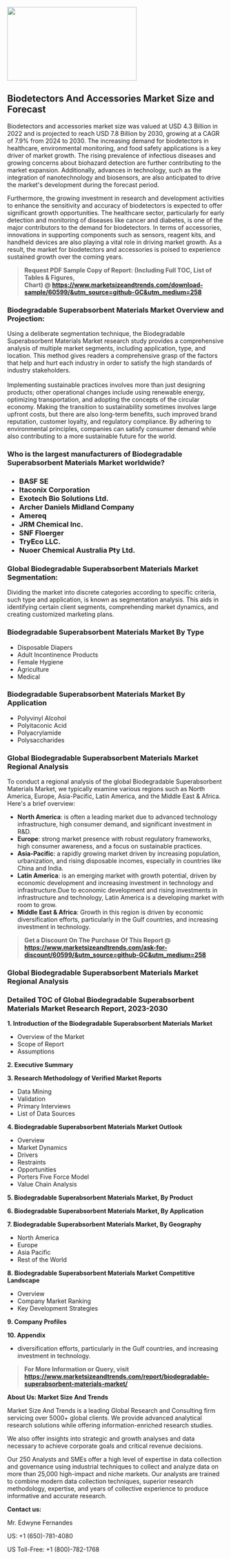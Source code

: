 <p><img class="alignnone size-medium wp-image-20088" src="https://ffe5etoiles.com/wp-content/uploads/2024/12/MST1-300x171.png" alt="" width="300" height="171" /></p><h2>Biodetectors And Accessories Market Size and Forecast</h2><p>Biodetectors and accessories market size was valued at USD 4.3 Billion in 2022 and is projected to reach USD 7.8 Billion by 2030, growing at a CAGR of 7.9% from 2024 to 2030. The increasing demand for biodetectors in healthcare, environmental monitoring, and food safety applications is a key driver of market growth. The rising prevalence of infectious diseases and growing concerns about biohazard detection are further contributing to the market expansion. Additionally, advances in technology, such as the integration of nanotechnology and biosensors, are also anticipated to drive the market's development during the forecast period.</p><p>Furthermore, the growing investment in research and development activities to enhance the sensitivity and accuracy of biodetectors is expected to offer significant growth opportunities. The healthcare sector, particularly for early detection and monitoring of diseases like cancer and diabetes, is one of the major contributors to the demand for biodetectors. In terms of accessories, innovations in supporting components such as sensors, reagent kits, and handheld devices are also playing a vital role in driving market growth. As a result, the market for biodetectors and accessories is poised to experience sustained growth over the coming years.</p></p><blockquote id="" class=""><strong>Request PDF Sample Copy of Report: (Including Full TOC, List of Tables &amp; Figures, Chart)&nbsp;@&nbsp;<strong><a href="https://www.marketsizeandtrends.com/download-sample/60599/&utm_source=github-GC&utm_medium=258" target="_blank">https://www.marketsizeandtrends.com/download-sample/60599/&utm_source=github-GC&utm_medium=258</a></strong></strong></blockquote><h3 id="" class="">Biodegradable Superabsorbent Materials Market&nbsp;Overview and Projection:</h3><p id="" class="">Using a deliberate segmentation technique, the Biodegradable Superabsorbent Materials Market research study provides a comprehensive analysis of multiple market segments, including application, type, and location. This method gives readers a comprehensive grasp of the factors that help and hurt each industry in order to satisfy the high standards of industry stakeholders. <br /> <br />Implementing sustainable practices involves more than just designing products; other operational changes include using renewable energy, optimizing transportation, and adopting the concepts of the circular economy. Making the transition to sustainability sometimes involves large upfront costs, but there are also long-term benefits, such improved brand reputation, customer loyalty, and regulatory compliance. By adhering to environmental principles, companies can satisfy consumer demand while also contributing to a more sustainable future for the world.</p><h3 id="" class="">Who is the largest manufacturers of&nbsp;Biodegradable Superabsorbent Materials Market worldwide?</h3><h3 class=""><p><ul><li>BASF SE </li><li> Itaconix Corporation </li><li> Exotech Bio Solutions Ltd. </li><li> Archer Daniels Midland Company </li><li> Amereq </li><li> JRM Chemical Inc. </li><li> SNF Floerger </li><li> TryEco LLC. </li><li> Nuoer Chemical Australia Pty Ltd.</li></ul></p></h3><h3 id="" class="">Global&nbsp;Biodegradable Superabsorbent Materials Market Segmentation:</h3><p id="" class="">Dividing the market into discrete categories according to specific criteria, such type and application, is known as segmentation analysis. This aids in identifying certain client segments, comprehending market dynamics, and creating customized marketing plans.</p><h3 id="" class="">Biodegradable Superabsorbent Materials Market&nbsp;By Type</h3><p><p><ul><li>Disposable Diapers </li><li> Adult Incontinence Products </li><li> Female Hygiene </li><li> Agriculture </li><li> Medical</p></li></ul></p></p><h3 id="" class="">Biodegradable Superabsorbent Materials Market&nbsp;By Application</h3><p class=""><p><ul><li>Polyvinyl Alcohol </li><li> Polyitaconic Acid </li><li> Polyacrylamide </li><li> Polysaccharides</li></ul></p></p><h3 id="" class="">Global Biodegradable Superabsorbent Materials Market Regional Analysis</h3><p id="" class="">To conduct a regional analysis of the global Biodegradable Superabsorbent Materials Market, we typically examine various regions such as North America, Europe, Asia-Pacific, Latin America, and the Middle East &amp; Africa. Here's a brief overview:</p><ul><li><strong>North America</strong>: is often a leading market due to advanced technology infrastructure, high consumer demand, and significant investment in R&amp;D.</li><li><strong>Europe</strong>: strong market presence with robust regulatory frameworks, high consumer awareness, and a focus on sustainable practices.</li><li><strong>Asia-Pacific</strong>: a rapidly growing market driven by increasing population, urbanization, and rising disposable incomes, especially in countries like China and India.</li><li><strong>Latin America</strong>: is an emerging market with growth potential, driven by economic development and increasing investment in technology and infrastructure.Due to economic development and rising investments in infrastructure and technology, Latin America is a developing market with room to grow.</li><li><strong>Middle East &amp; Africa</strong>: Growth in this region is driven by economic diversification efforts, particularly in the Gulf countries, and increasing investment in technology.</li></ul><blockquote id="" class=""><strong>Get a Discount On The Purchase Of This Report @ <strong><a href="https://www.marketsizeandtrends.com/ask-for-discount/60599/&utm_source=github-GC&utm_medium=258" target="_blank">https://www.marketsizeandtrends.com/ask-for-discount/60599/&utm_source=github-GC&utm_medium=258</a></strong></strong></blockquote><h3 id="" class="">Global Biodegradable Superabsorbent Materials Market Regional Analysis</h3><h3 id="" class="">Detailed TOC of Global Biodegradable Superabsorbent Materials Market Research Report, 2023-2030</h3><p id="" class=""><strong>1. Introduction of the Biodegradable Superabsorbent Materials Market</strong></p><ul><li>Overview of the Market</li><li>Scope of Report</li><li>Assumptions</li></ul><p id="" class=""><strong>2. Executive Summary</strong></p><p id="" class=""><strong>3. Research Methodology of Verified Market Reports</strong></p><ul><li>Data Mining</li><li>Validation</li><li>Primary Interviews</li><li>List of Data Sources</li></ul><p id="" class=""><strong>4. Biodegradable Superabsorbent Materials Market Outlook</strong></p><ul><li>Overview</li><li>Market Dynamics</li><li>Drivers</li><li>Restraints</li><li>Opportunities</li><li>Porters Five Force Model</li><li>Value Chain Analysis</li></ul><p id="" class=""><strong>5. Biodegradable Superabsorbent Materials Market, By Product</strong></p><p id="" class=""><strong>6. Biodegradable Superabsorbent Materials Market, By Application</strong></p><p id="" class=""><strong>7. Biodegradable Superabsorbent Materials Market, By Geography</strong></p><ul><li>North America</li><li>Europe</li><li>Asia Pacific</li><li>Rest of the World</li></ul><p id="" class=""><strong>8. Biodegradable Superabsorbent Materials Market Competitive Landscape</strong></p><ul><li>Overview</li><li>Company Market Ranking</li><li>Key Development Strategies</li></ul><p id="" class=""><strong>9. Company Profiles</strong></p><p id="" class=""><strong>10. Appendix</strong></p><ul><li>diversification efforts, particularly in the Gulf countries, and increasing investment in technology.</li></ul><blockquote id="" class=""><strong>For More Information or Query, visit <strong><strong><a href="https://www.marketsizeandtrends.com/report/biodegradable-superabsorbent-materials-market/" target="_blank">https://www.marketsizeandtrends.com/report/biodegradable-superabsorbent-materials-market/</a></strong></strong></strong></blockquote><p id="" class=""><strong>About Us: Market Size And Trends</strong></p><p id="" class="">Market Size And Trends is a leading Global Research and Consulting firm servicing over 5000+ global clients. We provide advanced analytical research solutions while offering information-enriched research studies.</p><p id="" class="">We also offer insights into strategic and growth analyses and data necessary to achieve corporate goals and critical revenue decisions.</p><p id="" class="">Our 250 Analysts and SMEs offer a high level of expertise in data collection and governance using industrial techniques to collect and analyze data on more than 25,000 high-impact and niche markets. Our analysts are trained to combine modern data collection techniques, superior research methodology, expertise, and years of collective experience to produce informative and accurate research.</p><p id="" class=""><strong>Contact us:</strong></p><p id="" class="">Mr. Edwyne Fernandes</p><p id="" class="">US: +1 (650)-781-4080</p><p id="" class="">US Toll-Free: +1 (800)-782-1768</p>

